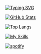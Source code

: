 [![Typing SVG](https://readme-typing-svg.herokuapp.com?font=Roboto+Mono&lines=pulse.zip+%7C+PUL$E)](https://git.io/typing-svg)

[![GitHub Stats](https://github-readme-stats.vercel.app/api?username=fonctiono&theme=codeSTACKr&title_color=ffffff)](https://github.com/anuraghazra/github-readme-stats)

[![Top Langs](https://github-readme-stats.vercel.app/api/top-langs/?username=fonctiono&langs_count=8&theme=codeSTACKr&title_color=ffffff)](https://github.com/anuraghazra/github-readme-stats)

[![My Skills](https://skillicons.dev/icons?i=js,nodejs,robloxstudio,lua,python&theme=dark)](https://skillicons.dev)


[![spotify](https://nocache.advaith.workers.dev?url=https://img.shields.io/endpoint?url=https://dev.discordprofiles.me/api/badge/spotify/1201945079196172369)](https://dev.discordprofiles.me/openspotify/1201945079196172369)
